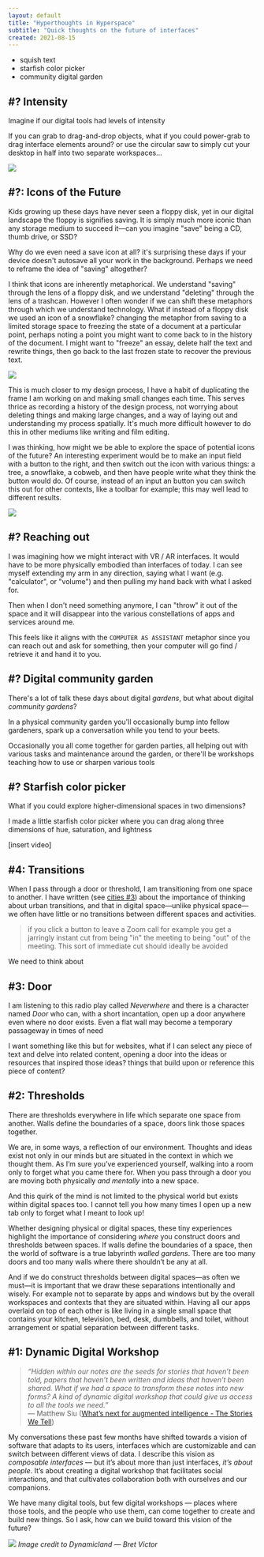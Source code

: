```yaml
---
layout: default
title: "Hyperthoughts in Hyperspace"
subtitle: "Quick thoughts on the future of interfaces"
created: 2021-08-15
---
```


- squish text
- starfish color picker
- community digital garden

## #? Intensity

Imagine if our digital tools had levels of intensity

If you can grab to drag-and-drop objects, what if you could power-grab to drag interface elements around? or use the circular saw to simply cut your desktop in half into two separate workspaces...

![](/images/tool-intensity.png)


## #?: Icons of the Future

Kids growing up these days have never seen a floppy disk, yet in our digital landscape the floppy is signifies saving. It is simply much more iconic than any storage medium to succeed it—can you imagine "save" being a CD, thumb drive, or SSD? 

Why do we even need a save icon at all? it's surprising these days if your device doesn't autosave all your work in the background. Perhaps we need to reframe the idea of "saving" altogether?

I think that icons are inherently metaphorical. We understand "saving" through the lens of a floppy disk, and we understand "deleting" through the lens of a trashcan. However I often wonder if we can shift these metaphors through which we understand technology. What if instead of a floppy disk we used an icon of a snowflake? changing the metaphor from saving to a limited storage space to freezing the state of a document at a particular point, perhaps noting a point you might want to come back to in the history of the document. I might want to "freeze" an essay, delete half the text and rewrite things, then go back to the last frozen state to recover the previous text.

![](/images/save-freeze-icon.png)

This is much closer to my design process, I have a habit of duplicating the frame I am working on and making small changes each time. This serves thrice as recording a history of the design process, not worrying about deleting things and making large changes, and a way of laying out and understanding my process spatially. It's much more difficult however to do this in other mediums like writing and film editing.

I was thinking, how might we be able to explore the space of potential icons of the future? An interesting experiment would be to make an input field with a button to the right, and then switch out the icon with various things: a tree, a snowflake, a cobweb, and then have people write what they think the button would do. Of course, instead of an input an button you can switch this out for other contexts, like a toolbar for example; this may well lead to different results.

![](/images/icon-input-exploration.png)

## #? Reaching out

I was imagining how we might interact with VR / AR interfaces. It would have to be more physically embodied than interfaces of today. I can see myself extending my arm in any direction, saying what I want (e.g. "calculator", or "volume") and then pulling my hand back with what I asked for.

Then when I don't need something anymore, I can "throw" it out of the space and it will disappear into the various constellations of apps and services around me.

This feels like it aligns with the `COMPUTER AS ASSISTANT` metaphor since you can reach out and ask for something, then your computer will go find / retrieve it and hand it to you.

## #? Digital community garden

There's a lot of talk these days about digital *gardens*, but what about digital *community gardens*?

In a physical community garden you'll occasionally bump into fellow gardeners, spark up a conversation while you tend to your beets.

Occasionally you all come together for garden parties, all helping out with various tasks and maintenance around the garden, or there'll be workshops teaching how to use or sharpen various tools

## #? Starfish color picker

<!--Color pickers are finicky, you keep having to switch between different sliders or panels to get the color you want. What if you could make a color picker that maps a three-dimensional color space into two dimensions?

I call it the starfish color picker because it looks a bit like a starfish-->

What if you could explore higher-dimensional spaces in two dimensions?

I made a little starfish color picker where you can drag along three dimensions of hue, saturation, and lightness

[insert video]

## #4: Transitions

When I pass through a door or threshold, I am transitioning from one space to another. I have written (see [cities #3](/quick-ideas/cities#3)) about the importance of thinking about urban transitions, and that in digital space—unlike physical space—we often have little or no transitions between different spaces and activities.

> if you click a button to leave a Zoom call for example you get a jarringly instant cut from being "in" the meeting to being "out" of the meeting. This sort of immediate cut should ideally be avoided

We need to think about 

## #3: Door

I am listening to this radio play called _Neverwhere_ and there is a character named _Door_ who can, with a short incantation, open up a door anywhere even where no door exists. Even a flat wall may become a temporary passageway in times of need

I want something like this but for websites, what if I can select any piece of text and delve into related content, opening a door into the ideas or resources that inspired those ideas? things that build upon or reference this piece of content?

## #2: Thresholds

There are thresholds everywhere in life which separate one space from another. Walls define the boundaries of a space, doors link those spaces together.

We are, in some ways, a reflection of our environment. Thoughts and ideas exist not only in our minds but are situated in the context in which we thought them. As I’m sure you’ve experienced yourself, walking into a room only to forget what you came there for. When you pass through a door you are moving both physically _and mentally_ into a new space.

And this quirk of the mind is not limited to the physical world but exists within digital spaces too. I cannot tell you how many times I open up a new tab only to forget what I meant to look up!

Whether designing physical or digital spaces, these tiny experiences highlight the importance of considering _where_ you construct doors and thresholds between spaces. If walls define the boundaries of a space, then the world of software is a true labyrinth _walled gardens_. There are too many doors and too many walls where there shouldn’t be any at all.

And if we do construct thresholds between digital spaces—as often we must—it is important that we draw these separations intentionally and wisely. For example not to separate by apps and windows but by the overall workspaces and contexts that they are situated within. Having all our apps overlaid on top of each other is like living in a single small space that contains your kitchen, television, bed, desk, dumbbells, and toilet, without arrangement or spatial separation between different tasks.


## #1: Dynamic Digital Workshop

> _“Hidden within our notes are the seeds for stories that haven’t been told, papers that haven’t been written and ideas that haven’t been shared. What if we had a space to transform these notes into new forms? A kind of dynamic digital workshop that could give us access to all the tools we need.”_  
> — Matthew Siu ([What’s next for augmented intelligence - The Stories We Tell](https://matthewsiu.substack.com/p/whats-next-for-augmented-intelligence))  

My conversations these past few months have shifted towards a vision of software that adapts to its users, interfaces which are customizable and can switch between different views of data. I describe this vision as _composable interfaces_ — but it’s about more than just interfaces, _it’s about people_. It’s about creating a digital workshop that facilitates social interactions, and that cultivates collaboration both with ourselves and our companions. 

We have many digital tools, but few digital workshops — places where those tools, and the people who use them, can come together to create and build new things. So I ask, how can we build toward this vision of the future?

![](images/interfaces-dynamic-land.png)
_Image credit to Dynamicland — Bret Victor_